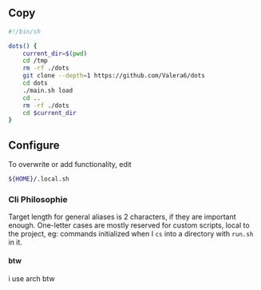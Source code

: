 ## Copy
```bash
#!/bin/sh

dots() {
    current_dir=$(pwd)
    cd /tmp
    rm -rf ./dots
    git clone --depth=1 https://github.com/Valera6/dots
    cd dots
    ./main.sh load
    cd ..
    rm -rf ./dots
    cd $current_dir
}
```
## Configure
To overwrite or add functionality, edit
```bash
${HOME}/.local.sh
```

### Cli Philosophie
Target length for general aliases is 2 characters, if they are important enough.
One-letter cases are mostly reserved for custom scripts, local to the project, eg: commands initialized when I `cs` into a directory with `run.sh` in it.

#### btw
i use arch btw
